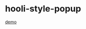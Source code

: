 # hooli-style-popup

[demo](https://github.com/bulhakovolexii/Prog-academy-homeworks/tree/main/1-lecture-homework)
